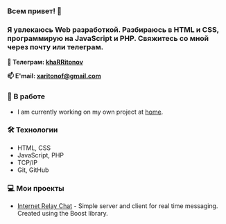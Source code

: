 ### Всем привет! 👋
### Я увлекаюсь Web разработкой. Разбираюсь в HTML и CSS, программирую на JavaScript и PHP. Свяжитесь со мной через почту или телеграм.
<!--<p align='center'>
   <a href="https://github-readme-stats.vercel.app/api?username=khaRRitonov&show_icons=true&count_private=true">
       <img height=150 src="https://github-readme-stats.vercel.app/api?username=khaRRitonov&show_icons=true&count_private=true"/></a>
   <a href="https://github.com/khaRRitonov/github-readme-stats">
       <img height=150 src="https://github-readme-stats.vercel.app/api/top-langs/?username=khaRRitonov&layout=compact"/></a>
</p>-->
<div border='1px'>
<p align='left'> <b>📱 Телеграм: <a href="https://t.me/khaRRitonov" target="_blank">khaRRitonov
       <!--<img src="https://github.com/khaRRitonov/khaRRitonov/blob/main/icons8-telegram-app-100.png"/>-->
   </a></b></p>
<p align='left'><b> 📫 E'mail: <a href='mailto:xaritonof@gmail.com'>xaritonof@gmail.com</a></b>
</p>
</div>

### 🔩 В работе
*   I am currently working on my own project at [home](https://github.com/khaRRitonov).

### 🛠 Технологии 
*   HTML, CSS
*   JavaScript, PHP
*   TCP/IP
*   Git, GitHub

### 💻 Мои проекты 

*   [Internet Relay Chat](https://github.com/khaRRitonov/Internet_Relay_Chat) - Simple server and client for real time messaging. Created using the Boost library.
<!--
**khaRRitonov/khaRRitonov** is a ✨ _special_ ✨ repository because its `README.md` (this file) appears on your GitHub profile.

Here are some ideas to get you started:

- 🔭 I’m currently working on ...
- 🌱 I’m currently learning ...
- 👯 I’m looking to collaborate on ...
- 🤔 I’m looking for help with ...
- 💬 Ask me about ...
- 📫 How to reach me: ...
- 😄 Pronouns: ...
- ⚡ Fun fact: ...
-->
